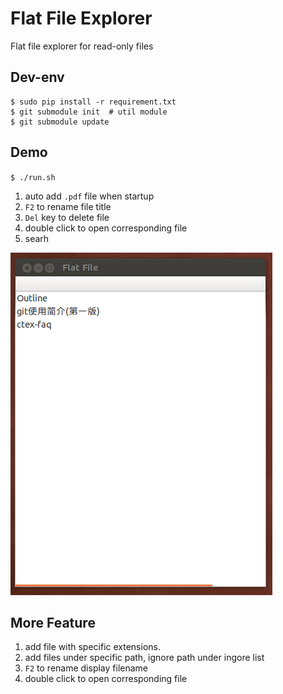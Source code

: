 Flat File Explorer
==================

Flat file explorer for read-only files

Dev-env
-------

```
$ sudo pip install -r requirement.txt
$ git submodule init  # util module
$ git submodule update
```

Demo
----

`$ ./run.sh`

1. auto add `.pdf` file when startup
2. `F2` to rename file title
3. `Del`  key to delete file
4. double click to open corresponding file
5. searh


![deom](doc/home.png)

More Feature
------------

1. add file with specific extensions.
2. add files under specific path, ignore path under ingore list
3. `F2` to rename display filename
4. double click to open corresponding file
